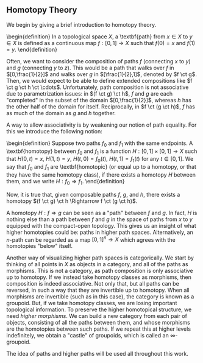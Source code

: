 ## Homotopy Theory

We begin by giving a brief introduction to homotopy theory.

\begin{definition}
In a topological space $X$, a \textbf{path} from $x \in X$ to $y \in X$ is defined as a continuous map $f : [0,1] \rightarrow X$ such that $f(0) = x$ and $f(1) = y$.
\end{definition}

Often, we want to consider the composition of paths $f$ (connecting $x$ to $y$) and $g$ (connecting $y$ to $z$).
This would be a path that walks over $f$ in $[0,\frac{1}{2}]$ and walks over $g$ in $[\frac{1}{2},1]$, denoted by $f \ct g$.
Then, we would expect to be able to define extended compositions like $f \ct g \ct h \ct \cdots$.
Unfortunately, path composition is not associative due to parametrization issues: in $(f \ct g) \ct h$, $f$ and $g$ are each "completed" in the subset of the domain $[0,\frac{1}{2}]$, whereas $h$ has the other half of the domain for itself.
Reciprocally, in $f \ct (g \ct h)$, $f$ has as much of the domain as $g$ and $h$ together.

A way to allow associativity is by weakening our notion of path equality.
For this we introduce the following notion:

\begin{definition}
Suppose two paths $f_0$ and $f_1$ with the same endpoints.
A \textbf{homotopy} between $f_0$ and $f_1$ is a function $H : [0,1] \times [0,1] \rightarrow X$ such that $H(0,t) = x$, $H(1,t) = y$, $H(t,0) = f_0(t)$, $H(t,1) = f_1(t)$ for any $t \in [0,1]$.
We say that $f_0$ and $f_1$ are \textbf{homotopic} (or equal up to a homotopy, or that they have the same homotopy class), if there exists a homotopy $H$ between them, and we write $H : f_0 \Rightarrow f_1$.
\end{definition}

Now, it is true that, given composable paths $f$, $g$, and $h$, there exists a homotopy $(f \ct g) \ct h \Rightarrow f \ct (g \ct h)$.

A homotopy $H : f \Rightarrow g$ can be seen as a "path" between $f$ and $g$.
In fact, $H$ is nothing else than a path between $f$ and $g$ in the space of paths from $x$ to $y$ equipped with the compact-open topology.
This gives us an insight of what higher homotopies could be: paths in higher path spaces.
Alternatively, an $n$-path can be regarded as a map $[0,1]^n \rightarrow X$ which agrees with the homotopies "below" itself.

Another way of visualizing higher path spaces is categorically.
We start by thinking of all points in $X$ as objects in a category, and all of the paths as morphisms.
This is not a category, as path composition is only associative up to homotopy.
If we instead take homotopy classes as morphisms, then composition is indeed associative.
Not only that, but all paths can be reversed, in such a way that they are invertible up to homotopy.
When all morphisms are invertible (such as in this case), the category is known as a groupoid.
But, if we take homotopy classes, we are losing important topological information.
To preserve the higher homotopical structure, we need *higher morphisms*.
We can build a new category from each pair of objects, consisting of all the paths between them, and whose morphisms are the homotopies between such paths.
If we repeat this at higher levels indefinitely, we obtain a "castle" of groupoids, which is called an $\infty$-groupoid.

The idea of paths and higher paths will be used all throughout this work.
